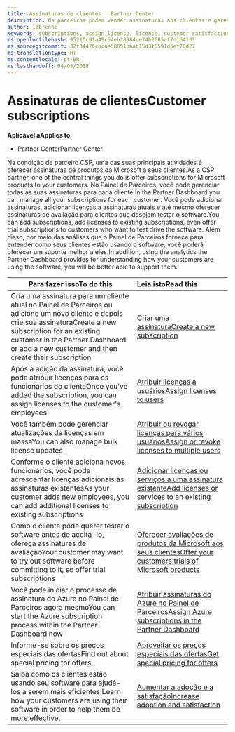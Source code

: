 ```yaml
---
title: Assinaturas de clientes | Partner Center
description: Os parceiros podem vender assinaturas aos clientes e gerenciá-las por meio do Partner Center.
author: labrenne
Keywords: subscriptions, assign license, license, customer satisfaction, Azure subscriptions
ms.openlocfilehash: 95210c91a49c54eb28984ce74b2685af7d164131
ms.sourcegitcommit: 32f34476cbcae58651baab15d3f5591d6ef70d27
ms.translationtype: HT
ms.contentlocale: pt-BR
ms.lasthandoff: 04/08/2018
---
```

# <a name="customer-subscriptions"></a><span data-ttu-id="0d729-103">Assinaturas de clientes</span><span class="sxs-lookup"><span data-stu-id="0d729-103">Customer subscriptions</span></span>

**<span data-ttu-id="0d729-104">Aplicável a</span><span class="sxs-lookup"><span data-stu-id="0d729-104">Applies to</span></span>**

-  <span data-ttu-id="0d729-105">Partner Center</span><span class="sxs-lookup"><span data-stu-id="0d729-105">Partner Center</span></span>

<span data-ttu-id="0d729-106">Na condição de parceiro CSP, uma das suas principais atividades é oferecer assinaturas de produtos da Microsoft a seus clientes.</span><span class="sxs-lookup"><span data-stu-id="0d729-106">As a CSP partner, one of the central things you do is offer subscriptions for Microsoft products to your customers.</span></span> <span data-ttu-id="0d729-107">No Painel de Parceiros, você pode gerenciar todas as suas assinaturas para cada cliente.</span><span class="sxs-lookup"><span data-stu-id="0d729-107">In the Partner Dashboard you can manage all your subscriptions for each customer.</span></span> <span data-ttu-id="0d729-108">Você pode adicionar assinaturas, adicionar licenças a assinaturas atuais e até mesmo oferecer assinaturas de avaliação para clientes que desejam testar o software.</span><span class="sxs-lookup"><span data-stu-id="0d729-108">You can add subscriptions, add licenses to existing subscriptions, even offer trial subscriptions to customers who want to test drive the software.</span></span> <span data-ttu-id="0d729-109">Além disso, por meio das análises que o Painel de Parceiros fornece para entender como seus clientes estão usando o software, você poderá oferecer um suporte melhor a eles.</span><span class="sxs-lookup"><span data-stu-id="0d729-109">In addition, using the analytics the Partner Dashboard provides for understanding how your customers are using the software, you will be better able to support them.</span></span>

|**<span data-ttu-id="0d729-110">Para fazer isso</span><span class="sxs-lookup"><span data-stu-id="0d729-110">To do this</span></span>**   |**<span data-ttu-id="0d729-111">Leia isto</span><span class="sxs-lookup"><span data-stu-id="0d729-111">Read this</span></span>**   |
|----------------------|:----------------------|
|<span data-ttu-id="0d729-112">Cria uma assinatura para um cliente atual no Painel de Parceiros ou adicione um novo cliente e depois crie sua assinatura</span><span class="sxs-lookup"><span data-stu-id="0d729-112">Create a new subscription for an existing customer in the Partner Dashboard or add a new customer and then create their subscription</span></span>|[<span data-ttu-id="0d729-113">Criar uma assinatura</span><span class="sxs-lookup"><span data-stu-id="0d729-113">Create a new subscription</span></span>](create-a-new-subscription.md)|
|<span data-ttu-id="0d729-114">Após a adição da assinatura, você pode atribuir licenças para os funcionários do cliente</span><span class="sxs-lookup"><span data-stu-id="0d729-114">Once you've added the subscription, you can assign licenses to the customer's employees</span></span>  |[<span data-ttu-id="0d729-115">Atribuir licenças a usuários</span><span class="sxs-lookup"><span data-stu-id="0d729-115">Assign licenses to users</span></span>](assign-licenses-to-users.md)|
|<span data-ttu-id="0d729-116">Você também pode gerenciar atualizações de licenças em massa</span><span class="sxs-lookup"><span data-stu-id="0d729-116">You can also manage bulk license updates</span></span>   |[<span data-ttu-id="0d729-117">Atribuir ou revogar licenças para vários usuários</span><span class="sxs-lookup"><span data-stu-id="0d729-117">Assign or revoke licenses to multiple users</span></span>](bulk-license-provisioning-for-multiple-users.md)|
|<span data-ttu-id="0d729-118">Conforme o cliente adiciona novos funcionários, você pode acrescentar licenças adicionais às assinaturas existentes</span><span class="sxs-lookup"><span data-stu-id="0d729-118">As your customer adds new employees, you can add additional licenses to existing subscriptions</span></span>   |[<span data-ttu-id="0d729-119">Adicionar licenças ou serviços a uma assinatura existente</span><span class="sxs-lookup"><span data-stu-id="0d729-119">Add licenses or services to an existing subscription</span></span>](add-licenses-or-services-to-an-existing-subscription.md)|
|<span data-ttu-id="0d729-120">Como o cliente pode querer testar o software antes de aceitá-lo, ofereça assinaturas de avaliação</span><span class="sxs-lookup"><span data-stu-id="0d729-120">Your customer may want to try out software before committing to it, so offer trial subscriptions</span></span>    |[<span data-ttu-id="0d729-121">Oferecer avaliações de produtos da Microsoft aos seus clientes</span><span class="sxs-lookup"><span data-stu-id="0d729-121">Offer your customers trials of Microsoft products</span></span>](offer-your-customers-trials-of-microsoft-products.md)|
|<span data-ttu-id="0d729-122">Você pode iniciar o processo de assinatura do Azure no Painel de Parceiros agora mesmo</span><span class="sxs-lookup"><span data-stu-id="0d729-122">You can start the Azure subscription process within the Partner Dashboard now</span></span>   |[<span data-ttu-id="0d729-123">Atribuir assinaturas do Azure no Painel de Parceiros</span><span class="sxs-lookup"><span data-stu-id="0d729-123">Assign Azure subscriptions in the Partner Dashboard</span></span>](assign-azure-subscriptions.md)|
|<span data-ttu-id="0d729-124">Informe-se sobre os preços especiais das ofertas</span><span class="sxs-lookup"><span data-stu-id="0d729-124">Find out about special pricing for offers</span></span>   |[<span data-ttu-id="0d729-125">Aproveitar os preços especiais das ofertas</span><span class="sxs-lookup"><span data-stu-id="0d729-125">Get special pricing for offers</span></span>](get-special-pricing-for-offers.md)|
|<span data-ttu-id="0d729-126">Saiba como os clientes estão usando seu software para ajudá-los a serem mais eficientes.</span><span class="sxs-lookup"><span data-stu-id="0d729-126">Learn how your customers are using their software in order to help them be more effective.</span></span>   | [<span data-ttu-id="0d729-127">Aumentar a adoção e a satisfação</span><span class="sxs-lookup"><span data-stu-id="0d729-127">Increase adoption and satisfaction</span></span>](increasing-adoption-and-satisfaction.md)   | 

































 

 



